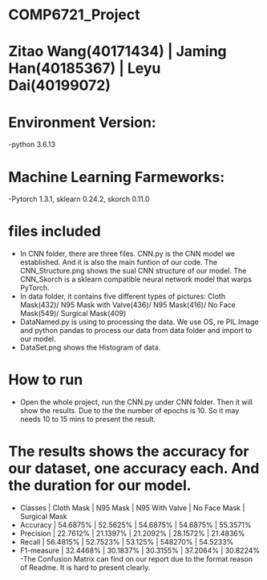 # COMP6721_Project
# Zitao Wang(40171434) | Jaming Han(40185367) | Leyu Dai(40199072)
# Environment Version: 
-python 3.6.13
# Machine Learning Farmeworks: 
-Pytorch 1.3.1, sklearn 0.24.2, skorch 0.11.0
# files included
- In CNN folder, there are three files. CNN.py is the CNN model we established. And it is also the main funtion of our code. The CNN_Structure.png shows the sual CNN structure of our model. The CNN_Skorch is a sklearn compatible neural network model that warps PyTorch.
- In data folder, it contains five different types of pictures: Cloth Mask(432)/ N95 Mask with Valve(436)/ N95 Mask(416)/ No Face Mask(549)/ Surgical Mask(409)
- DataNamed.py is using to processing the data. We use OS, re PIL.Image and python pandas to process our data from data folder and import to our model.
- DataSet.png shows the Histogram of data.

# How to run
- Open the whole project, run the CNN.py under CNN folder. Then it will show the results. Due to the the number of epochs is 10. So it may needs 10 to 15 mins to present the result.

# The results shows the accuracy for our dataset, one accuracy each. And the duration for our model.

- Classes    | Cloth Mask	| N95 Mask	| N95 With Valve | No Face Mask | Surgical Mask
- Accuracy	 | 54.6875%	  | 52.5625%	|   54.6875%	   |  54.6875%	  |   55.3571%
- Precision	 | 22.7612%	  | 21.1397%	|   21.2092%	   |  28.1572%	  |   21.4836%
- Recall	   | 56.4815%	  | 52.7523%	|   53.125%	     |  548270%	    |   54.5233%
- F1-measure | 32.4468%   |	30.1837%	|   30.3155%	   |  37.2064%	  |   30.8224%
-The Confusion Matrix can find on our report due to the format reason of Readme. It is hard to present clearly.

                  
